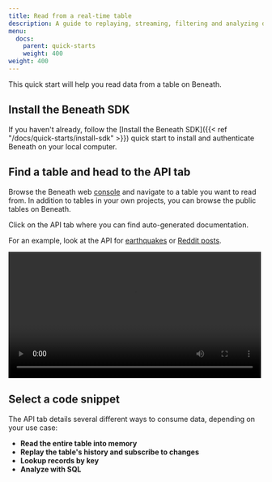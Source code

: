 ```yaml
---
title: Read from a real-time table
description: A guide to replaying, streaming, filtering and analyzing data from an existing real-time table
menu:
  docs:
    parent: quick-starts
    weight: 400
weight: 400
---
```


This quick start will help you read data from a table on Beneath.

## Install the Beneath SDK

If you haven't already, follow the [Install the Beneath SDK]({{< ref "/docs/quick-starts/install-sdk" >}}) quick start to install and authenticate Beneath on your local computer.

## Find a table and head to the API tab

Browse the Beneath web [console](https://beneath.dev/?noredirect=1) and navigate to a table you want to read from. In addition to tables in your own projects, you can browse the public tables on Beneath.

Click on the API tab where you can find auto-generated documentation.

For an example, look at the API for [earthquakes](https://beneath.dev/examples/earthquakes/table:earthquakes/-/api) or [Reddit posts](https://beneath.dev/examples/reddit/table:r-wallstreetbets-posts/-/api).

<video width="99%" playsinline controls>
  <source src="/media/docs/quickstart-read-table.mp4" type="video/mp4">
</video>

## Select a code snippet

The API tab details several different ways to consume data, depending on your use case:

- **Read the entire table into memory**
- **Replay the table's history and subscribe to changes**
- **Lookup records by key**
- **Analyze with SQL**
